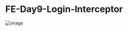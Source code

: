 # FE-Day9-Login-Interceptor
![image](https://user-images.githubusercontent.com/38674801/193678958-1f0cb729-02b3-487d-84e6-d17b82d78bda.png)
